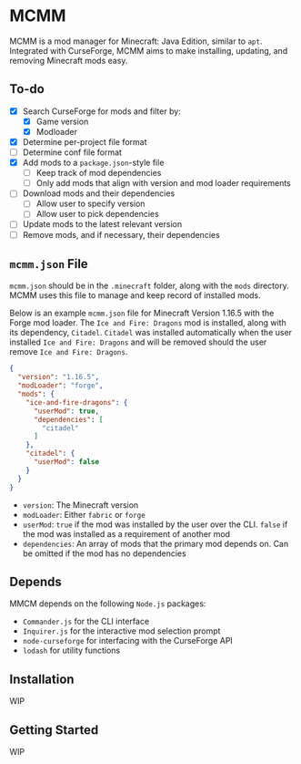 # MCMM

MCMM is a mod manager for Minecraft: Java Edition, similar to `apt`.
Integrated with CurseForge, MCMM aims to make installing, updating, and removing Minecraft mods easy.

## To-do

- [x] Search CurseForge for mods and filter by:
    - [x] Game version
    - [x] Modloader
- [x] Determine per-project file format
- [ ] Determine conf file format
- [x] Add mods to a `package.json`-style file
    - [ ] Keep track of mod dependencies
    - [ ] Only add mods that align with version and mod loader requirements
- [ ] Download mods and their dependencies
    - [ ] Allow user to specify version
    - [ ] Allow user to pick dependencies
- [ ] Update mods to the latest relevant version
- [ ] Remove mods, and if necessary, their dependencies

## `mcmm.json` File

`mcmm.json` should be in the `.minecraft` folder, along with the `mods` directory. MCMM uses this file to manage and
keep record of installed mods.

Below is an example `mcmm.json` file for Minecraft Version 1.16.5 with the Forge mod loader.
The `Ice and Fire: Dragons` mod is installed, along with its dependency, `Citadel`.
`Citadel` was installed automatically when the user installed `Ice and Fire: Dragons`
and will be removed should the user remove `Ice and Fire: Dragons`.

```json
{
  "version": "1.16.5",
  "modLoader": "forge",
  "mods": {
    "ice-and-fire-dragons": {
      "userMod": true,
      "dependencies": [
        "citadel"
      ]
    },
    "citadel": {
      "userMod": false
    }
  }
}
```

- `version`: The Minecraft version
- `modLoader`: Either `fabric` or `forge`
- `userMod`: `true` if the mod was installed by the user over the CLI.
  `false` if the mod was installed as a requirement of another mod
- `dependencies`: An array of mods that the primary mod depends on. Can be omitted if the mod has no dependencies

## Depends

MMCM depends on the following `Node.js` packages:

- `Commander.js` for the CLI interface
- `Inquirer.js` for the interactive mod selection prompt
- `node-curseforge` for interfacing with the CurseForge API
- `lodash` for utility functions

## Installation

WIP

## Getting Started

WIP